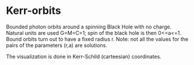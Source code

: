 # Kerr-orbits

Bounded photon orbits around a spinning Black Hole with no charge. Natural units are used G=M=C=1; spin of the black hole is then 0<=a<=1. Bound orbits turn out to have a fixed radius r. Note: not all the values for the pairs of the parameters (r,a) are solutions.

The visualization is done in Kerr-Schild (carteesian) coordinates.
